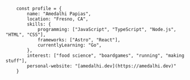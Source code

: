         const profile = {
            name: "Amedalhi Papias",
            location: "Fresno, CA",
            skills: {
                programming: ["JavaScript", "TypeScript", "Node.js", "HTML", "CSS"],
                frameworks: ["Astro", "React"],
                currentlyLearning: "Go",
            },
            interest: ["food science", "boardgames", "running", "making stuff"],
            personal-website: "[amedalhi.dev](https://amedalhi.dev)"
        }
